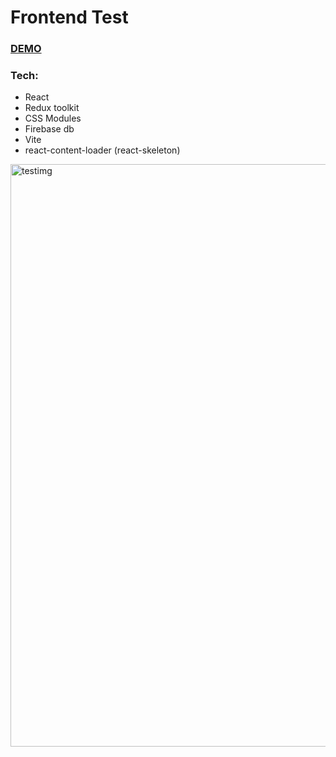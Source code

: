 # Frontend Test
### [DEMO](https://front-test-six.vercel.app/)
### Tech:
- React
- Redux toolkit
- CSS Modules
- Firebase db
- Vite
- react-content-loader (react-skeleton)
<img width="932" alt="testimg" src="https://user-images.githubusercontent.com/89069692/175276442-d6c12ee8-1585-4845-a16a-8077c36e062c.png">
